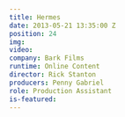 ```yaml
---
title: Hermes
date: 2013-05-21 13:35:00 Z
position: 24
img: 
video: 
company: Bark Films
runtime: Online Content
director: Rick Stanton
producers: Penny Gabriel
role: Production Assistant
is-featured: 
---
```


